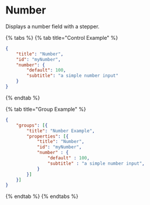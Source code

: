 # Number

Displays a number field with a stepper.

{% tabs %}
{% tab title="Control Example" %}
```json
{
    "title": "Number",
    "id": "myNumber",
    "number": {
        "default": 100,
        "subtitle": "a simple number input"
    }
}
```
{% endtab %}

{% tab title="Group Example" %}
```json
{
    "groups": [{
        "title": "Number Example",
        "properties": [{
            "title": "Number",
            "id": "myNumber",
            "number" : {
                "default" : 100,
                "subtitle" : "a simple number input",
            }
        }]
    }]
}
```
{% endtab %}
{% endtabs %}

```
```
